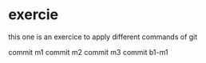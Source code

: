 # exercie
this one is an exercice to apply different commands of git

commit m1
commit m2
commit m3
commit b1-m1